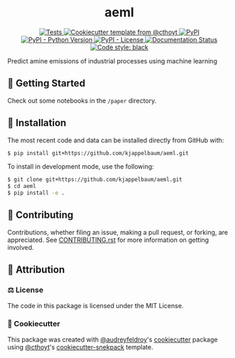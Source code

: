 <!--
<p align="center">
  <img src="https://github.com/kjappelbaum/aeml/raw/main/docs/source/logo.png" height="150">
</p>
-->

<h1 align="center">
  aeml
</h1>

<p align="center">
    <a href="https://github.com/kjappelbaum/aeml/actions?query=workflow%3ATests">
        <img alt="Tests" src="https://github.com/kjappelbaum/aeml/workflows/Tests/badge.svg" />
    </a>
    <a href="https://github.com/cthoyt/cookiecutter-python-package">
        <img alt="Cookiecutter template from @cthoyt" src="https://img.shields.io/badge/Cookiecutter-python--package-yellow" />
    </a>
    <a href="https://pypi.org/project/aeml">
        <img alt="PyPI" src="https://img.shields.io/pypi/v/aeml" />
    </a>
    <a href="https://pypi.org/project/aeml">
        <img alt="PyPI - Python Version" src="https://img.shields.io/pypi/pyversions/aeml" />
    </a>
    <a href="https://github.com/kjappelbaum/aeml/blob/main/LICENSE">
        <img alt="PyPI - License" src="https://img.shields.io/pypi/l/aeml" />
    </a>
    <a href='https://aeml.readthedocs.io/en/latest/?badge=latest'>
        <img src='https://readthedocs.org/projects/aeml/badge/?version=latest' alt='Documentation Status' />
    </a>
    <a href='https://github.com/psf/black'>
        <img src='https://img.shields.io/badge/code%20style-black-000000.svg' alt='Code style: black' />
    </a>
</p>

Predict amine emissions of industrial processes using machine learning

## 💪 Getting Started

Check out some notebooks in the `/paper` directory.

## 🚀 Installation

The most recent code and data can be installed directly from GitHub with:

```bash
$ pip install git+https://github.com/kjappelbaum/aeml.git
```

To install in development mode, use the following:

```bash
$ git clone git+https://github.com/kjappelbaum/aeml.git
$ cd aeml
$ pip install -e .
```

## 👐 Contributing

Contributions, whether filing an issue, making a pull request, or forking, are appreciated. See
[CONTRIBUTING.rst](https://github.com/kjappelbaum/aeml/blob/master/CONTRIBUTING.rst) for more information on getting involved.

## 👋 Attribution

### ⚖️ License

The code in this package is licensed under the MIT License.

<!--
### 📖 Citation

Citation goes here!
-->

<!--
### 🎁 Support

This project has been supported by the following organizations (in alphabetical order):

- [Harvard Program in Therapeutic Science - Laboratory of Systems Pharmacology](https://hits.harvard.edu/the-program/laboratory-of-systems-pharmacology/)

-->

<!--
### 💰 Funding

This project has been supported by the following grants:

| Funding Body                                             | Program                                                                                                                       | Grant           |
|----------------------------------------------------------|-------------------------------------------------------------------------------------------------------------------------------|-----------------|
| DARPA                                                    | [Automating Scientific Knowledge Extraction (ASKE)](https://www.darpa.mil/program/automating-scientific-knowledge-extraction) | HR00111990009   |
-->

### 🍪 Cookiecutter

This package was created with [@audreyfeldroy](https://github.com/audreyfeldroy)'s
[cookiecutter](https://github.com/cookiecutter/cookiecutter) package using [@cthoyt](https://github.com/cthoyt)'s
[cookiecutter-snekpack](https://github.com/cthoyt/cookiecutter-snekpack) template.
